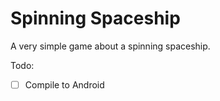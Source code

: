 # Spinning Spaceship
A very simple game about a spinning spaceship.

Todo:
- [ ] Compile to Android
